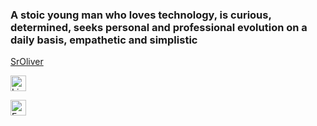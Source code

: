 ### A stoic young man who loves technology, is curious, determined, seeks personal and professional evolution on a daily basis, empathetic and simplistic


<a href="https://www.linkedin.com/in/emerson-oliveira-0564191b4/">SrOliver</a>

<a href="https://www.linkedin.com/in/emerson-oliveira-0564191b4/" rel="nofollow"><img src="https://image.flaticon.com/icons/png/512/174/174857.png" alt="Linkedin Badge" width=25rem height=25rem data-canonical-src="https://img.shields.io/badge/-Emerson%20Oliveira-6633cc?style=flat-square&amp;logo=Linkedin&amp;logoColor=white&amp;link=https://www.linkedin.com/in/emerson-oliveira-0564191b4"></a>



<a href="https://www.facebook.com/profile.php?id=100064468222184"><img src="https://scontent.fios2-1.fna.fbcdn.net/v/t1.6435-9/175330116_123371163155157_1443249242391141118_n.jpg?_nc_cat=105&ccb=1-3&_nc_sid=730e14&_nc_ohc=5ow0kUujjDIAX8ZvyMg&_nc_ht=scontent.fios2-1.fna&oh=eedd7b126467eaf2d38f85719c984d3a&oe=60A01034" alt="Facebook" width=25rem height=25rem></a>
